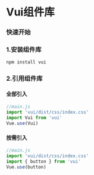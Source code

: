 # Vui组件库

### 快速开始

### 1.安装组件库
```bash
npm install vui
```

### 2.引用组件库

#### 全部引入
```js
//main.js
import 'vui/dist/css/index.css'
import Vui from 'vui'
Vue.use(Vui)
```

#### 按需引入
```js
//main.js
import 'vui/dist/css/index.css'
import { button } from 'vui'
Vue.use(button)
```
